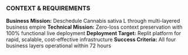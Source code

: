 ### CONTEXT & REQUIREMENTS

**Business Mission:** Deschedule Cannabis sativa L through multi-layered business empire
**Technical Mission:** Zero-loss context preservation with 100% functional live deployment
**Deployment Target:** Replit platform for rapid, scalable, cost-effective infrastructure
**Success Criteria:** All four business layers operational within 72 hours
